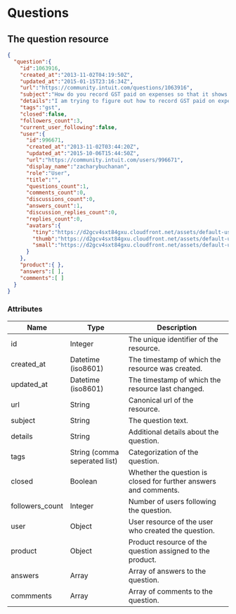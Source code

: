 # Questions

## The question resource

```json
{
  "question":{
    "id":1063916,
    "created_at":"2013-11-02T04:19:50Z",
    "updated_at":"2015-01-15T23:16:34Z",
    "url":"https://community.intuit.com/questions/1063916",
    "subject":"How do you record GST paid on expenses so that it shows up on the GST/HST report?",
    "details":"I am trying to figure out how to record GST paid on expenses so that I can claim it for a reimbursement later. ",
    "tags":"gst",
    "closed":false,
    "followers_count":3,
    "current_user_following":false,
    "user":{
      "id":996671,
      "created_at":"2013-11-02T03:44:20Z",
      "updated_at":"2015-10-06T15:44:50Z",
      "url":"https://community.intuit.com/users/996671",
      "display_name":"zacharybuchanan",
      "role":"User",
      "title":"",
      "questions_count":1,
      "comments_count":0,
      "discussions_count":0,
      "answers_count":1,
      "discussion_replies_count":0,
      "replies_count":0,
      "avatars":{
        "tiny":"https://d2gcv4sxt84gxu.cloudfront.net/assets/default-user-avatars-tiny-9c7b71167024976b1e242bf4f73a3e0705c8d003e2f166fe7f2bb9a1b6b6c07f.png",
        "thumb":"https://d2gcv4sxt84gxu.cloudfront.net/assets/default-user-avatars-thumb-82246b1c45ae7ca201b3a4b3d1d21558169d12fc115127c4deae5d4e92e18e97.png",
        "small":"https://d2gcv4sxt84gxu.cloudfront.net/assets/default-user-avatars-small-d5efadcf497ea7b3d86c6f8d148d66633a29ce78fa8391af628adf32d9989354.png"
      }
    },
    "product":{ },
    "answers":[ ],
    "comments":[ ]
  }
}
```

### Attributes

Name | Type | Description
--------- | ------- | -----------
id | Integer | The unique identifier of the resource.
created_at | Datetime (iso8601) | The timestamp of which the resource was created.
updated_at | Datetime (iso8601) | The timestamp of which the resource last changed.
url | String | Canonical url of the resource.
subject | String | The question text.
details | String | Additional details about the question.
tags | String (comma seperated list) | Categorization of the question.
closed | Boolean | Whether the question is closed for further answers and comments.
followers_count | Integer | Number of users following the question.
user | Object | User resource of the user who created the question.
product | Object | Product resource of the question assigned to the product.
answers | Array | Array of answers to the question.
commments | Array | Array of comments to the question.
